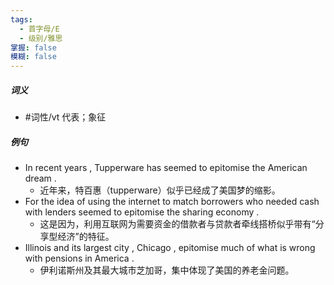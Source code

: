 ```yaml
---
tags:
  - 首字母/E
  - 级别/雅思
掌握: false
模糊: false
---
```

##### 词义
- #词性/vt  代表；象征
##### 例句
- In recent years , Tupperware has seemed to epitomise the American dream .
	- 近年来，特百惠（tupperware）似乎已经成了美国梦的缩影。
- For the idea of using the internet to match borrowers who needed cash with lenders seemed to epitomise the sharing economy .
	- 这是因为，利用互联网为需要资金的借款者与贷款者牵线搭桥似乎带有“分享型经济”的特征。
- Illinois and its largest city , Chicago , epitomise much of what is wrong with pensions in America .
	- 伊利诺斯州及其最大城市芝加哥，集中体现了美国的养老金问题。
